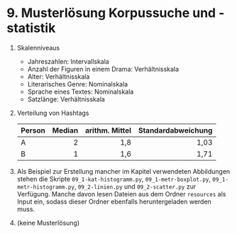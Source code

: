# 9. Musterlösung Korpussuche und -statistik

1. Skalenniveaus
   - Jahreszahlen: Intervallskala
   - Anzahl der Figuren in einem Drama: Verhältnisskala
   - Alter: Verhältnisskala
   - Literarisches Genre: Nominalskala
   - Sprache eines Textes: Nominalskala
   - Satzlänge: Verhältnisskala

2. Verteilung von Hashtags

   | Person  | Median | arithm. Mittel | Standardabweichung |
   |:--------|-------:|---------------:|-------------------:|
   | A       |      2 |            1,8 |               1,03 |
   | B       |      1 |            1,6 |               1,71 |

3. Als Beispiel zur Erstellung mancher im Kapitel verwendeten Abbildungen stehen
   die Skripte `09_1-kat-histogramm.py`, `09_1-metr-boxplot.py`,
   `09_1-metr-histogramm.py`, `09_2-linien.py` und `09_2-scatter.py` zur
   Verfügung. Manche davon lesen Dateien aus dem Ordner `resources` als Input
   ein, sodass dieser Ordner ebenfalls heruntergeladen werden muss.

4. (keine Musterlösung)
